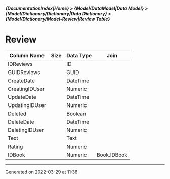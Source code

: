 ##### {DocumentationIndex|Home} > {Model/DataModel|Data Model} > {Model/Dictionary/Dictionary|Data Dictionary} > {Model/Dictionary/Model-Review|Review Table}

Review
===

Column Name | Size | Data Type | Join 
----------- | ---: | --------- | ---- 
IDReviews |  | ID |  
GUIDReviews |  | GUID |  
CreateDate |  | DateTime |  
CreatingIDUser |  | Numeric |  
UpdateDate |  | DateTime |  
UpdatingIDUser |  | Numeric |  
Deleted |  | Boolean |  
DeleteDate |  | DateTime |  
DeletingIDUser |  | Numeric |  
Text |  | Text |  
Rating |  | Numeric |  
IDBook |  | Numeric | Book.IDBook 
- - -

Generated on 2022-03-29 at 11:36
